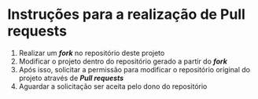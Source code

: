 # Instruções para a realização de Pull requests

1. Realizar um ***fork*** no repositório deste projeto
2. Modificar o projeto dentro do repositório gerado a partir do ***fork***
3. Após isso, solicitar a permissão para modificar o repositório original do projeto através de ***Pull requests***
4. Aguardar a solicitação ser aceita pelo dono do repositório